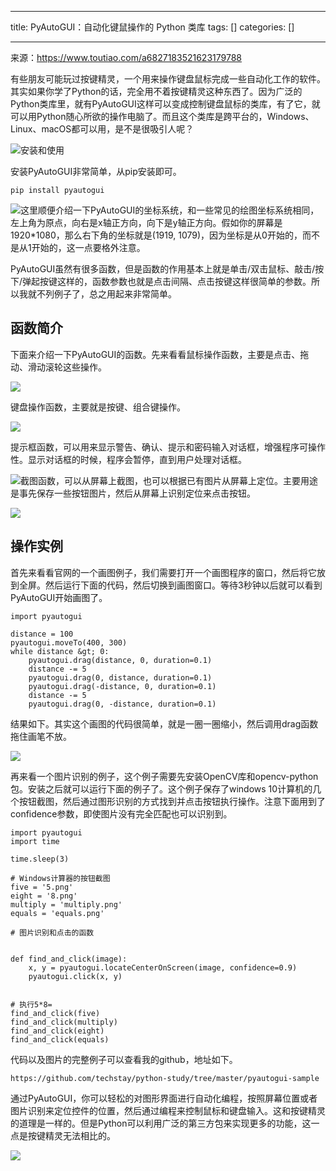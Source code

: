 
--- 
title:  PyAutoGUI：自动化键鼠操作的 Python 类库 
tags: []
categories: [] 

---
来源：https://www.toutiao.com/a6827183521623179788

有些朋友可能玩过按键精灵，一个用来操作键盘鼠标完成一些自动化工作的软件。其实如果你学了Python的话，完全用不着按键精灵这种东西了。因为广泛的Python类库里，就有PyAutoGUI这样可以变成控制键盘鼠标的类库，有了它，就可以用Python随心所欲的操作电脑了。而且这个类库是跨平台的，Windows、Linux、macOS都可以用，是不是很吸引人呢？

<img src="https://img-blog.csdnimg.cn/img_convert/fd0c62c020907896a8f09aaf87ac85ad.png">安装和使用

安装PyAutoGUI非常简单，从pip安装即可。

```
pip install pyautogui
```

<img src="https://img-blog.csdnimg.cn/img_convert/6dca3c10cb8216eadcd3aafe4d5aedec.png">这里顺便介绍一下PyAutoGUI的坐标系统，和一些常见的绘图坐标系统相同，左上角为原点，向右是x轴正方向，向下是y轴正方向。假如你的屏幕是1920*1080，那么右下角的坐标就是(1919, 1079)，因为坐标是从0开始的，而不是从1开始的，这一点要格外注意。

PyAutoGUI虽然有很多函数，但是函数的作用基本上就是单击/双击鼠标、敲击/按下/弹起按键这样的，函数参数也就是点击间隔、点击按键这样很简单的参数。所以我就不列例子了，总之用起来非常简单。

## 函数简介

下面来介绍一下PyAutoGUI的函数。先来看看鼠标操作函数，主要是点击、拖动、滑动滚轮这些操作。

<img src="https://img-blog.csdnimg.cn/img_convert/0628f7ca6d524f19c5f7cbb079aadc6c.png">

键盘操作函数，主要就是按键、组合键操作。

<img src="https://img-blog.csdnimg.cn/img_convert/1c311242ad05e807ccf25cf27828ff85.png">

提示框函数，可以用来显示警告、确认、提示和密码输入对话框，增强程序可操作性。显示对话框的时候，程序会暂停，直到用户处理对话框。

<img src="https://img-blog.csdnimg.cn/img_convert/a25ab6c837ab6db4d4899daddaaa6379.png">截图函数，可以从屏幕上截图，也可以根据已有图片从屏幕上定位。主要用途是事先保存一些按钮图片，然后从屏幕上识别定位来点击按钮。

<img src="https://img-blog.csdnimg.cn/img_convert/7fe2ad5a1262ef28eab71c9fc6c6cd7d.png">

## 操作实例

首先来看看官网的一个画图例子，我们需要打开一个画图程序的窗口，然后将它放到全屏。然后运行下面的代码，然后切换到画图窗口。等待3秒钟以后就可以看到PyAutoGUI开始画图了。

```
import pyautogui

distance = 100
pyautogui.moveTo(400, 300)
while distance &gt; 0:
    pyautogui.drag(distance, 0, duration=0.1)
    distance -= 5
    pyautogui.drag(0, distance, duration=0.1)
    pyautogui.drag(-distance, 0, duration=0.1)
    distance -= 5
    pyautogui.drag(0, -distance, duration=0.1)

```

结果如下。其实这个画图的代码很简单，就是一圈一圈缩小，然后调用drag函数拖住画笔不放。

<img src="https://img-blog.csdnimg.cn/img_convert/6faf5e96a931c6664971eb2abfff619c.png">

再来看一个图片识别的例子，这个例子需要先安装OpenCV库和opencv-python包。安装之后就可以运行下面的例子了。这个例子保存了windows 10计算机的几个按钮截图，然后通过图形识别的方式找到并点击按钮执行操作。注意下面用到了confidence参数，即使图片没有完全匹配也可以识别到。

```
import pyautogui
import time

time.sleep(3)

# Windows计算器的按钮截图
five = '5.png'
eight = '8.png'
multiply = 'multiply.png'
equals = 'equals.png'

# 图片识别和点击的函数


def find_and_click(image):
    x, y = pyautogui.locateCenterOnScreen(image, confidence=0.9)
    pyautogui.click(x, y)


# 执行5*8=
find_and_click(five)
find_and_click(multiply)
find_and_click(eight)
find_and_click(equals)

```

代码以及图片的完整例子可以查看我的github，地址如下。

```
https://github.com/techstay/python-study/tree/master/pyautogui-sample
```

通过PyAutoGUI，你可以轻松的对图形界面进行自动化编程，按照屏幕位置或者图片识别来定位控件的位置，然后通过编程来控制鼠标和键盘输入。这和按键精灵的道理是一样的。但是Python可以利用广泛的第三方包来实现更多的功能，这一点是按键精灵无法相比的。

<img src="https://img-blog.csdnimg.cn/img_convert/bb5469eec5404798b50f3a9533fe34f6.gif">
